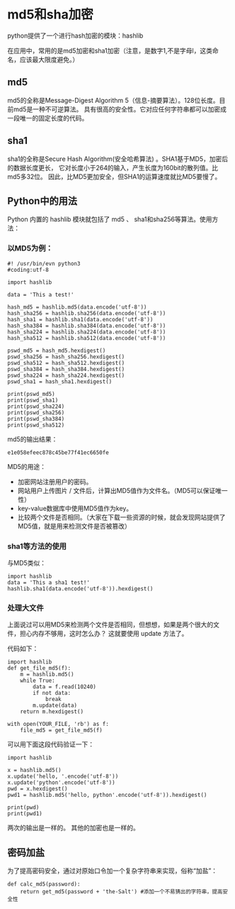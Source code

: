 # md5和sha加密

python提供了一个进行hash加密的模块：hashlib

在应用中，常用的是md5加密和sha1加密（注意，是数字1,不是字母l，这类命名，应该最大限度避免。）

## md5

md5的全称是Message-Digest Algorithm 5（信息-摘要算法）。128位长度。目前md5是一种不可逆算法。 具有很高的安全性。它对应任何字符串都可以加密成一段唯一的固定长度的代码。  

## sha1

sha1的全称是Secure Hash Algorithm(安全哈希算法) 。SHA1基于MD5，加密后的数据长度更长， 它对长度小于264的输入，产生长度为160bit的散列值。比md5多32位。 因此，比MD5更加安全，但SHA1的运算速度就比MD5要慢了。  

## Python中的用法 

Python 内置的 hashlib 模块就包括了 md5 、 sha1和sha256等算法。使用方法：

### 以MD5为例：

```
#! /usr/bin/evn python3
#coding:utf-8

import hashlib

data = 'This a test!'

hash_md5 = hashlib.md5(data.encode('utf-8'))
hash_sha256 = hashlib.sha256(data.encode('utf-8'))
hash_sha1 = hashlib.sha1(data.encode('utf-8'))
hash_sha384 = hashlib.sha384(data.encode('utf-8'))
hash_sha224 = hashlib.sha224(data.encode('utf-8'))
hash_sha512 = hashlib.sha512(data.encode('utf-8'))

pswd_md5 = hash_md5.hexdigest()
pswd_sha256 = hash_sha256.hexdigest()
pswd_sha512 = hash_sha512.hexdigest()
pswd_sha384 = hash_sha384.hexdigest()
pswd_sha224 = hash_sha224.hexdigest()
pswd_sha1 = hash_sha1.hexdigest()

print(pswd_md5)
print(pswd_sha1)
print(pswd_sha224)
print(pswd_sha256)
print(pswd_sha384)
print(pswd_sha512)
```
md5的输出结果：

    e1e058efeec878c45be77f41ec6650fe
  

MD5的用途：    

- 加密网站注册用户的密码。    
- 网站用户上传图片 / 文件后，计算出MD5值作为文件名。（MD5可以保证唯一性）    
- key-value数据库中使用MD5值作为key。    
- 比较两个文件是否相同。（大家在下载一些资源的时候，就会发现网站提供了MD5值，就是用来检测文件是否被篡改）    
  

### sha1等方法的使用

与MD5类似：

    import hashlib
    data = 'This a sha1 test!'
    hashlib.sha1(data.encode('utf-8')).hexdigest()      

### 处理大文件

上面说过可以用MD5来检测两个文件是否相同，但想想，如果是两个很大的文件，担心内存不够用，这时怎么办？ 这就要使用 update 方法了。

代码如下：

    import hashlib
    def get_file_md5(f):    
        m = hashlib.md5()    
        while True:        
            data = f.read(10240)        
            if not data:            
                break        
            m.update(data)    
        return m.hexdigest()

    with open(YOUR_FILE, 'rb') as f:    
        file_md5 = get_file_md5(f)


可以用下面这段代码验证一下：

    import hashlib

    x = hashlib.md5()
    x.update('hello, '.encode('utf-8'))
    x.update('python'.encode('utf-8'))
    pwd = x.hexdigest()
    pwd1 = hashlib.md5('hello, python'.encode('utf-8')).hexdigest()
    
    print(pwd)
    print(pwd1)


两次的输出是一样的。 其他的加密也是一样的。

## 密码加盐
为了提高密码安全，通过对原始口令加一个复杂字符串来实现，俗称“加盐”：

    def calc_md5(password):
        return get_md5(password + 'the-Salt') #添加一个不易猜出的字符串，提高安全性
